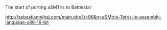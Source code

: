 The start of porting aSMTris to Battlestar

http://sebastianmihai.com/main.php?t=96&n=aSMtris-Tetris-in-assembly-language-x86-16-bit

